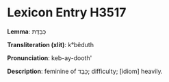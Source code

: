 # Lexicon Entry H3517

**Lemma**: כְּבֵדֻת

**Transliteration (xlit)**: kᵉbêduth

**Pronunciation**: keb-ay-dooth'

**Description**:
feminine of כָּבֵד; difficulty; [idiom] heavily.
